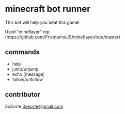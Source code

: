 # minecraft bot runner

This bot will help you beat this game!

Used "mineflayer" rep (https://github.com/PrismarineJS/mineflayer/tree/master)

## commands
- help
- jump/unjump
- echo [message]
- follow/unfollow

## contributor
3x3cvte 3xecvte@gmail.com
